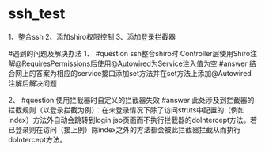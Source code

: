 # ssh_test
1、整合ssh
2、添加shiro权限控制
3、添加登录拦截器

#遇到的问题及解决办法
1、
#question
ssh整合shiro时 Controller层使用Shiro注解@RequiresPermissions后使用@Autowired为Service注入值为空
#answer
结合网上的答案为相应的service接口添加set方法并在set方法上添加@Autowired注解后解决问题

2、
#question
使用拦截器时自定义的拦截器失效
#answer
此处涉及到拦截器的拦截规则（以登录拦截为例）：在未登录情况下除了访问struts中配置的（例如<param name="excludeMethods">index</param>）方法外自动会跳转到login.jsp页面而不执行拦截器的doIntercept方法。若已登录则在访问（接上例）除index之外的方法都会被此拦截器拦截从而执行doIntercept方法。